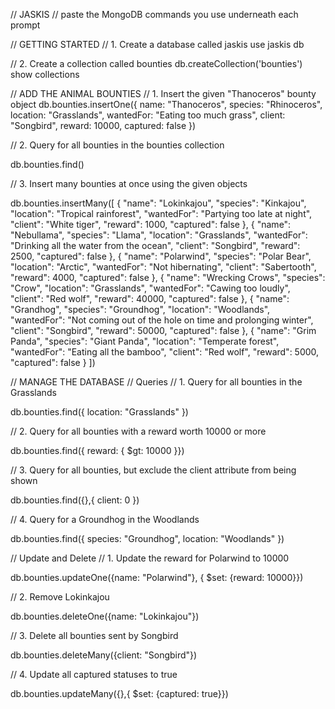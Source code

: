 // JASKIS
// paste the MongoDB commands you use underneath each prompt

// GETTING STARTED
// 1. Create a database called jaskis
use jaskis
db

// 2. Create a collection called bounties
db.createCollection('bounties')
show collections

// ADD THE ANIMAL BOUNTIES
// 1. Insert the given "Thanoceros" bounty object
db.bounties.insertOne({
    name: "Thanoceros",
    species: "Rhinoceros",
    location: "Grasslands",
    wantedFor: "Eating too much grass",
    client: "Songbird",
    reward: 10000,
    captured: false
  })

// 2. Query for all bounties in the bounties collection

db.bounties.find()

// 3. Insert many bounties at once using the given objects

db.bounties.insertMany([
    {
      "name": "Lokinkajou",
      "species": "Kinkajou",
      "location": "Tropical rainforest",
      "wantedFor": "Partying too late at night",
      "client": "White tiger",
      "reward": 1000,
      "captured": false
    },
    {
      "name": "Nebullama",
      "species": "Llama",
      "location": "Grasslands",
      "wantedFor": "Drinking all the water from the ocean",
      "client": "Songbird",
      "reward": 2500,
      "captured": false
    },
    {
      "name": "Polarwind",
      "species": "Polar Bear",
      "location": "Arctic",
      "wantedFor": "Not hibernating",
      "client": "Sabertooth",
      "reward": 4000,
      "captured": false
    },
    {
      "name": "Wrecking Crows",
      "species": "Crow",
      "location": "Grasslands",
      "wantedFor": "Cawing too loudly",
      "client": "Red wolf",
      "reward": 40000,
      "captured": false
    },
    {
      "name": "Grandhog",
      "species": "Groundhog",
      "location": "Woodlands",
      "wantedFor": "Not coming out of the hole on time and prolonging winter",
      "client": "Songbird",
      "reward": 50000,
      "captured": false
    },
    {
      "name": "Grim Panda",
      "species": "Giant Panda",
      "location": "Temperate forest",
      "wantedFor": "Eating all the bamboo",
      "client": "Red wolf",
      "reward": 5000,
      "captured": false
    }
  ])

// MANAGE THE DATABASE
// Queries
// 1. Query for all bounties in the Grasslands

db.bounties.find({ location: "Grasslands" })

// 2. Query for all bounties with a reward worth 10000 or more

db.bounties.find({ reward: { $gt: 10000 }})

// 3. Query for all bounties, but exclude the client attribute from being shown

db.bounties.find({},{ client: 0 })

// 4. Query for a Groundhog in the Woodlands

db.bounties.find({ 
    species: "Groundhog",
    location: "Woodlands"
})

// Update and Delete
// 1. Update the reward for Polarwind to 10000

db.bounties.updateOne({name: "Polarwind"}, { $set: {reward: 10000}})

// 2. Remove Lokinkajou

db.bounties.deleteOne({name: "Lokinkajou"})

// 3. Delete all bounties sent by Songbird

db.bounties.deleteMany({client: "Songbird"})

// 4. Update all captured statuses to true

db.bounties.updateMany({},{ $set: {captured: true}})
